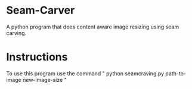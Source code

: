 # Seam-Carver
A python program that does content aware image resizing using seam carving.

# Instructions
To use this program use the command " python seamcraving.py path-to-image new-image-size "
